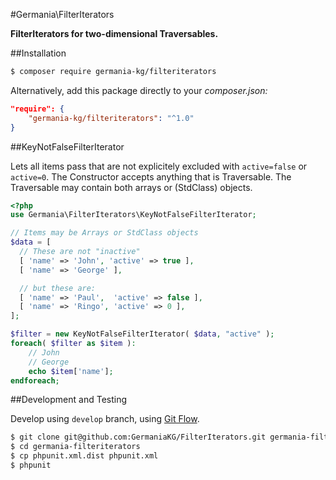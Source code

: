 #Germania\FilterIterators

**FilterIterators for two-dimensional Traversables.**



##Installation

```bash
$ composer require germania-kg/filteriterators
```

Alternatively, add this package directly to your *composer.json:*

```json
"require": {
    "germania-kg/filteriterators": "^1.0"
}
```
##KeyNotFalseFilterIterator

Lets all items pass that are not explicitely excluded with `active=false` or `active=0`. 
The Constructor accepts anything that is Traversable. 
The Traversable may contain both arrays or (StdClass) objects.

```php
<?php
use Germania\FilterIterators\KeyNotFalseFilterIterator;

// Items may be Arrays or StdClass objects
$data = [
  // These are not "inactive"
  [ 'name' => 'John', 'active' => true ],
  [ 'name' => 'George' ],

  // but these are:
  [ 'name' => 'Paul',  'active' => false ],
  [ 'name' => 'Ringo', 'active' => 0 ],
];

$filter = new KeyNotFalseFilterIterator( $data, "active" );
foreach( $filter as $item ):
	// John
	// George
	echo $item['name'];
endforeach;
```

##Development and Testing

Develop using `develop` branch, using [Git Flow](https://github.com/nvie/gitflow). 

```bash
$ git clone git@github.com:GermaniaKG/FilterIterators.git germania-filteriterators
$ cd germania-filteriterators
$ cp phpunit.xml.dist phpunit.xml
$ phpunit
```
